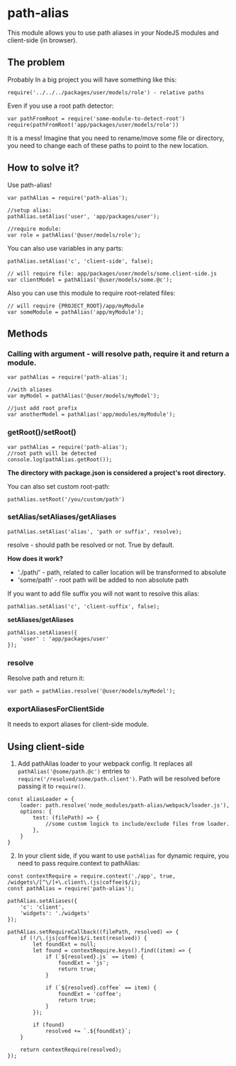 path-alias
==========
This module allows you to use path aliases in your NodeJS modules and client-side (in browser).

## The problem
Probably In a big project you will have something like this:
``` node
require('../../../packages/user/models/role') - relative paths
```

Even if you use a root path detector:
``` node
var pathFromRoot = require('some-module-to-detect-root')
require(pathFromRoot('app/packages/user/models/role'))
```

It is a mess!
Imagine that you need to rename/move some file or directory, you need to change each of these paths to point to the new location.

## How to solve it?
Use path-alias!
``` node
var pathAlias = require('path-alias');

//setup alias:
pathAlias.setAlias('user', 'app/packages/user');

//require module:
var role = pathAlias('@user/models/role');
```

You can also use variables in any parts:
``` node
pathAlias.setAlias('c', 'client-side', false);

// will require file: app/packages/user/models/some.client-side.js
var clientModel = pathAlias('@user/models/some.@c');
```

Also you can use this module to require root-related files:
``` node
// will require {PROJECT_ROOT}/app/myModule
var someModule = pathAlias('app/myModule');
```

## Methods
### Calling with argument - will resolve path, require it and return a module.
``` node
var pathAlias = require('path-alias');

//with aliases
var myModel = pathAlias('@user/models/myModel');

//just add root prefix
var anotherModel = pathAlias('app/modules/myModule');
```

### getRoot()/setRoot()
``` node
var pathAlias = require('path-alias');
//root path will be detected
console.log(pathAlias.getRoot());
```

**The directory with package.json is considered a project's root directory.**

You can also set custom root-path:
``` node
pathAlias.setRoot('/you/custom/path')
```

### setAlias/setAliases/getAliases
``` node
pathAlias.setAlias('alias', 'path or suffix', resolve);
```

resolve - should path be resolved or not. True by default.

**How does it work?**

* './path/' - path, related to caller location will be transformed to absolute
* 'some/path' - root path will be added to non absolute path

If you want to add file suffix you will not want to resolve this alias:
``` node
pathAlias.setAlias('c', 'client-suffix', false);
```

**setAliases/getAliases**
``` node
pathAlias.setAliases({
	'user' : 'app/packages/user'
});
```

### resolve
Resolve path and return it:

``` node
var path = pathAlias.resolve('@user/models/myModel');
```

### exportAliasesForClientSide
It needs to export aliases for client-side module.

## Using client-side

1. Add pathAlias loader to your webpack config. It replaces all `pathAlias('@some/path.@c')` entries to
`require('/resolved/some/path.client')`. Path will be resolved before passing it to `require()`.

```node
const aliasLoader = {
	loader: path.resolve('node_modules/path-alias/webpack/loader.js'),
	options: {
		test: (filePath) => {
			//some custom logick to include/exclude files from loader.
		},
	}
}

```

2. In your client side, if you want to use `pathAlias` for dynamic require, you need to pass require.context to pathAlias:

```node
const contextRequire = require.context('./app', true, /widgets\/[^\/]+\.client\.(js|coffee)$/i);
const pathAlias = require('path-alias');

pathAlias.setAliases({
	'c': 'client',
	'widgets': './widgets'
});

pathAlias.setRequireCallback((filePath, resolved) => {
	if (!/\.(js|coffee)$/i.test(resolved)) {
		let foundExt = null;
		let found = contextRequire.keys().find((item) => {
			if (`${resolved}.js` == item) {
				foundExt = 'js';
				return true;
			}

			if (`${resolved}.coffee` == item) {
				foundExt = 'coffee';
				return true;
			}
		});

		if (found)
			resolved += `.${foundExt}`;
	}

	return contextRequire(resolved);
});

```